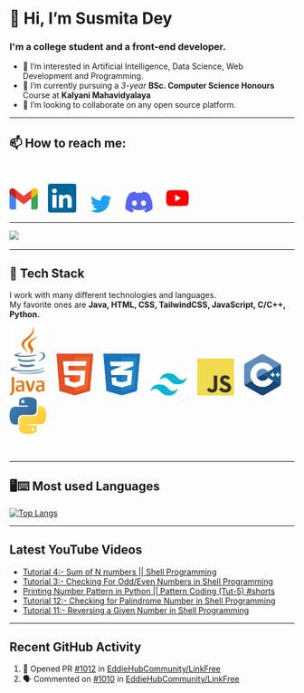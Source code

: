 <!---
Susmita-Dey/Susmita-Dey is a ✨ special ✨ repository because its `README.md` (this file) appears on your GitHub profile.
You can click the Preview link to take a look at your changes.
--->

<h1>👋 Hi, I’m Susmita Dey</h1>
<h3>I'm a college student and a front-end developer.</h3>

- 👀 I’m interested in Artificial Intelligence, Data Science, Web Development and Programming.
- 🌱 I’m currently pursuing a *3-year* **BSc. Computer Science Honours** Course at **Kalyani Mahavidyalaya**
- 💞️ I’m looking to collaborate on any open source platform.

---
<h2>📫 How to reach me:</h2> <br><br>
<a href="mailto:susmitadey475@gmail.com" target="_blank"><img src="images/official-gmail-icon.svg" alt="Gmail Logo" width="50"></a>&emsp;
<a href="https://www.linkedin.com/in/susmita-dey-15a15a210/" target="_blank"><img src="images/linkedin-icon-2.svg" alt="LinkedIn Logo" width="50"></a>&emsp;
<a href="https://twitter.com/its_SusmitaDey" target="_blank"><img src="images/twitter-6.svg" alt="Twitter Logo" width="50"></a>&emsp;
<a href="https://discord.gg/g7FmxB9uZp" target="_blank"><img src="images/discord-6.svg" alt="Discord Logo" width="50"></a>&emsp;
<a href="https://www.youtube.com/channel/UCsuzc8lqAbgUYo4yzpjtfSw" target="_blank"><img src="images/youtube-3.svg" alt="YouTube Logo" width="50"></a>
<hr>

<img 
   src="https://github-readme-stats.vercel.app/api?username=Susmita-Dey&show_icons=true&theme=tokyonight" 
/>
<hr>
<h2> 🥞 Tech Stack</h2>
 
I work with many different technologies and languages. <br>
My favorite ones are **Java, HTML, CSS, TailwindCSS, JavaScript, C/C++, Python.**
 
<img src="images/java-4.svg" title="Java" alt="Java Logo" width="65"/>&emsp;
<img src="images/html-1.svg" title="HTML5" alt="HTML5 Logo" width="65"/>&emsp;
<img src="images/css-3.svg" title="CSS3" alt="CSS3 Logo" width="65"/>&emsp;
<img src="images/tailwind-css-2.svg" title="Tailwind Logo" alt="Tailwind Logo" width="65"/>&emsp;
<img src="images/logo-javascript.svg" title="JavaScript Logo" alt="JavaScript Logo" width="65"/>&emsp;
<img src="images/cpp.svg" title="Cpp Logo" alt="Cpp Logo" width="65"/>&emsp;
<img src="images/python-5.svg" title="Python Logo" alt="Python Logo" width="65"/>&emsp;

 <br>
 <hr>
<h2> 🖥⌨ Most used Languages </h2>
 
[![Top Langs](https://github-readme-stats.vercel.app/api/top-langs/?username=Susmita-Dey&layout=compact&theme=tokyonight)](https://github.com/anuraghazra/github-readme-stats)

---
## Latest YouTube Videos

<!-- YOUTUBE-VIDEOS-LIST:START -->
- [Tutorial 4:- Sum of N numbers || Shell Programming](https://www.youtube.com/watch?v=CjM490tyrwE)
- [Tutorial 3:- Checking For Odd/Even Numbers in Shell Programming](https://www.youtube.com/watch?v=LYTcVY0xSUY)
- [Printing Number Pattern in Python || Pattern Coding &lpar;Tut-5&rpar; #shorts](https://www.youtube.com/watch?v=_Ajuj5Dl0gQ)
- [Tutorial 12:- Checking for Palindrome Number in Shell Programming](https://www.youtube.com/watch?v=Sj9NPR8WjHw)
- [Tutorial 11:- Reversing a Given Number in Shell Programming](https://www.youtube.com/watch?v=RviMOMA8tCI)
<!-- YOUTUBE-VIDEOS-LIST:END -->

---
## Recent GitHub Activity

<!--START_SECTION:activity-->
1. 💪 Opened PR [#1012](https://github.com/EddieHubCommunity/LinkFree/pull/1012) in [EddieHubCommunity/LinkFree](https://github.com/EddieHubCommunity/LinkFree)
2. 🗣 Commented on [#1010](https://github.com/EddieHubCommunity/LinkFree/issues/1010) in [EddieHubCommunity/LinkFree](https://github.com/EddieHubCommunity/LinkFree)
<!--END_SECTION:activity-->

